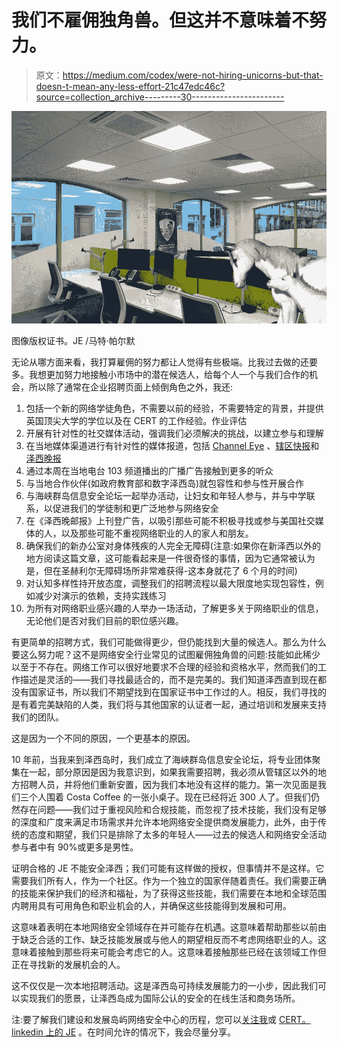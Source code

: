 # 我们不雇佣独角兽。但这并不意味着不努力。

> 原文：<https://medium.com/codex/were-not-hiring-unicorns-but-that-doesn-t-mean-any-less-effort-21c47edc46c?source=collection_archive---------30----------------------->

![](img/faafa45cfa147bf0c63c2003201c6c6d.png)

图像版权证书。JE /马特·帕尔默

无论从哪方面来看，我打算雇佣的努力都让人觉得有些极端。比我过去做的还要多。我想更加努力地接触小市场中的潜在候选人，给每个人一个与我们合作的机会，所以除了通常在企业招聘页面上倾倒角色之外，我还:

1.  包括一个新的网络学徒角色，不需要以前的经验，不需要特定的背景，并提供英国顶尖大学的学位以及在 CERT 的工作经验。作业评估
2.  开展有针对性的社交媒体活动，强调我们必须解决的挑战，以建立参与和理解
3.  在当地媒体渠道进行有针对性的媒体报道，包括 [Channel Eye](https://channeleye.media/why-we-need-to-work-together-as-an-island-to-understand-the-cyber-threat-reality/) 、[辖区快报](https://www.bailiwickexpress.com/jsy/community/free-cyber-tools-schools-and-public-bodies#.YqkWTBrMI2w)和[泽西晚报](https://jerseyeveningpost.com/news/2022/06/06/jersey-computers-used-in-international-cyber-attacks/)
4.  通过本周在当地电台 103 频道播出的广播广告接触到更多的听众
5.  与当地合作伙伴(如政府教育部和数字泽西岛)就包容性和参与性开展合作
6.  与海峡群岛信息安全论坛一起举办活动，让妇女和年轻人参与，并与中学联系，以促进我们的学徒制和更广泛地参与网络安全
7.  在《泽西晚邮报》上刊登广告，以吸引那些可能不积极寻找或参与美国社交媒体的人，以及那些可能不重视网络职业的人的家人和朋友。
8.  确保我们的新办公室对身体残疾的人完全无障碍(注意:如果你在新泽西以外的地方阅读这篇文章，这可能看起来是一件很奇怪的事情，因为它通常被认为是，但在圣赫利尔无障碍场所非常难获得-这本身就花了 6 个月的时间)
9.  对认知多样性持开放态度，调整我们的招聘流程以最大限度地实现包容性，例如减少对演示的依赖，支持实践练习
10.  为所有对网络职业感兴趣的人举办一场活动，了解更多关于网络职业的信息，无论他们是否对我们目前的职位感兴趣。

有更简单的招聘方式，我们可能做得更少，但仍能找到大量的候选人。那么为什么要这么努力呢？这不是网络安全行业常见的试图雇佣独角兽的问题:技能如此稀少以至于不存在。网络工作可以很好地要求不合理的经验和资格水平，然而我们的工作描述是灵活的——我们寻找最适合的，而不是完美的。我们知道泽西直到现在都没有国家证书，所以我们不期望找到在国家证书中工作过的人。相反，我们寻找的是有着完美缺陷的人类，我们将与其他国家的认证者一起，通过培训和发展来支持我们的团队。

这是因为一个不同的原因，一个更基本的原因。

10 年前，当我来到泽西岛时，我们成立了海峡群岛信息安全论坛，将专业团体聚集在一起，部分原因是因为我意识到，如果我需要招聘，我必须从管辖区以外的地方招聘人员，并将他们重新安置，因为我们本地没有这样的能力。第一次见面是我们三个人围着 Costa Coffee 的一张小桌子。现在已经将近 300 人了。但我们仍然存在问题——我们过于重视风险和合规技能，而忽视了技术技能，我们没有足够的深度和广度来满足市场需求并允许本地网络安全提供商发展能力，此外，由于传统的态度和期望，我们只是排除了太多的年轻人——过去的候选人和网络安全活动参与者中有 90%或更多是男性。

证明合格的 JE 不能安全泽西；我们可能有这样做的授权，但事情并不是这样。它需要我们所有人，作为一个社区。作为一个独立的国家伴随着责任。我们需要正确的技能来保护我们的经济和福祉，为了获得这些技能，我们需要在本地和全球范围内聘用具有可用角色和职业机会的人，并确保这些技能得到发展和可用。

这意味着表明在本地网络安全领域存在并可能存在机遇。这意味着帮助那些以前由于缺乏合适的工作、缺乏技能发展或与他人的期望相反而不考虑网络职业的人。这意味着接触到那些将来可能会考虑它的人。这意味着接触那些已经在该领域工作但正在寻找新的发展机会的人。

这不仅仅是一次本地招聘活动。这是泽西岛可持续发展能力的一小步，因此我们可以实现我们的愿景，让泽西岛成为国际公认的安全的在线生活和商务场所。

注:要了解我们建设和发展岛屿网络安全中心的历程，您可以[关注我](https://www.linkedin.com/in/mattpalmercyber/)或 [CERT。linkedin 上的 JE](https://www.linkedin.com/company/CERTJersey/) 。在时间允许的情况下，我会尽量分享。